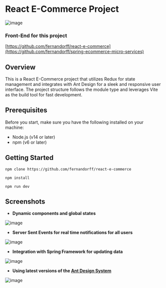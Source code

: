 # React E-Commerce Project

![image](https://github.com/fernandorff/react-e-commerce/assets/101672271/25021877-c917-44e7-ba13-7c5cba0cfd4d)

### Front-End for this project
[https://github.com/fernandorff/react-e-commerce](https://github.com/fernandorff/spring-ecommerce-micro-services)

## Overview

This is a React E-Commerce project that utilizes Redux for state management and integrates with Ant Design for a sleek and responsive user interface. The project structure follows the module type and leverages Vite as the build tool for fast development.

## Prerequisites

Before you start, make sure you have the following installed on your machine:

- Node.js (v14 or later)
- npm (v6 or later)

## Getting Started

```
npm clone https://github.com/fernandorff/react-e-commerce

npm install

npm run dev
```

## Screenshots

- **Dynamic components and global states**

  
![image](https://github.com/fernandorff/react-e-commerce/assets/101672271/3b4876ea-d214-4bb5-9979-9893f0eebf0e)

- **Server Sent Events for real time notifications for all users**

  
![image](https://github.com/fernandorff/react-e-commerce/assets/101672271/58aaf868-46bb-4492-8578-5c5aa9e3c1c4)

- **Integration with Spring Framework for updating data**

  
![image](https://github.com/fernandorff/react-e-commerce/assets/101672271/fea44cf9-dcea-4bcb-ac4e-621fe05ff357)

- **Using latest versions of the [Ant Design System](https://ant.design/)**


![image](https://github.com/fernandorff/react-e-commerce/assets/101672271/0fa96604-8cca-4b05-8a89-fdc161d07eb0)










